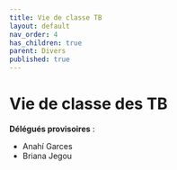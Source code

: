 ```yaml
---
title: Vie de classe TB
layout: default
nav_order: 4
has_children: true
parent: Divers
published: true
---
```

# Vie de classe des TB

**Délégués provisoires** :
- Anahí Garces
- Briana Jegou